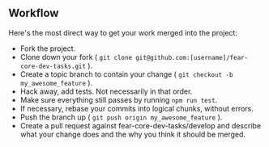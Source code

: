 Workflow
--------

Here's the most direct way to get your work merged into the project:

* Fork the project.
* Clone down your fork ( `git clone git@github.com:[username]/fear-core-dev-tasks.git` ).
* Create a topic branch to contain your change ( `git checkout -b my_awesome_feature` ).
* Hack away, add tests. Not necessarily in that order.
* Make sure everything still passes by running `npm run test`.
* If necessary, rebase your commits into logical chunks, without errors.
* Push the branch up ( `git push origin my_awesome_feature` ).
* Create a pull request against fear-core-dev-tasks/develop and describe what your change
  does and the why you think it should be merged.